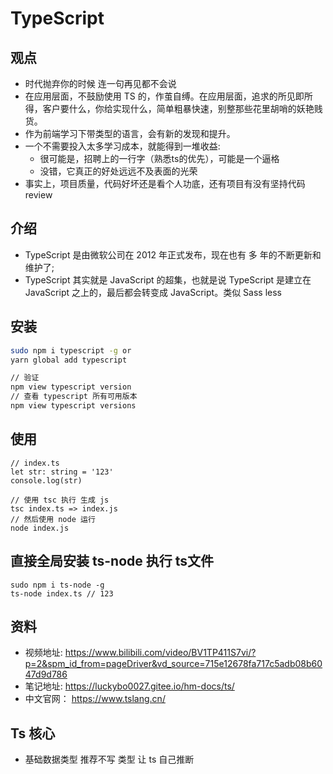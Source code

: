 # TypeScript 

## 观点
- 时代抛弃你的时候 连一句再见都不会说
- 在应用层面，不鼓励使用 TS 的，作茧自缚。在应用层面，追求的所见即所得，客户要什么，你给实现什么，简单粗暴快速，别整那些花里胡哨的妖艳贱货。
- 作为前端学习下带类型的语言，会有新的发现和提升。
- 一个不需要投入太多学习成本，就能得到一堆收益: 
    - 很可能是，招聘上的一行字（熟悉ts的优先），可能是一个逼格
    - 没错，它真正的好处远远不及表面的光荣
- 事实上，项目质量，代码好坏还是看个人功底，还有项目有没有坚持代码 review

## 介绍
- TypeScript 是由微软公司在 2012 年正式发布，现在也有 多 年的不断更新和维护了;
- TypeScript 其实就是 JavaScript 的超集，也就是说 TypeScript 是建立在 JavaScript 之上的，最后都会转变成 JavaScript。类似 Sass less
## 安装
```sh
sudo npm i typescript -g or
yarn global add typescript

// 验证
npm view typescript version  
// 查看 typescript 所有可用版本
npm view typescript versions
```
## 使用
```
// index.ts
let str: string = '123'
console.log(str)

// 使用 tsc 执行 生成 js
tsc index.ts => index.js
// 然后使用 node 运行
node index.js
```
## 直接全局安装 ts-node 执行 ts文件
```
sudo npm i ts-node -g
ts-node index.ts // 123
```

## 资料

- 视频地址: https://www.bilibili.com/video/BV1TP411S7vi/?p=2&spm_id_from=pageDriver&vd_source=715e12678fa717c5adb08b6047d9d786
- 笔记地址: https://luckybo0027.gitee.io/hm-docs/ts/
- 中文官网： https://www.tslang.cn/


## Ts 核心

- 基础数据类型 推荐不写 类型  让 ts 自己推断
